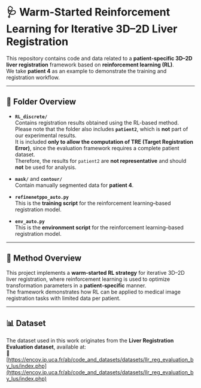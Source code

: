 # 🩺 Warm-Started Reinforcement Learning for Iterative 3D–2D Liver Registration

This repository contains code and data related to a **patient-specific 3D–2D liver registration** framework based on **reinforcement learning (RL)**.  
We take **patient 4** as an example to demonstrate the training and registration workflow.

---

## 📁 Folder Overview

- **`RL_discrete/`**  
  Contains registration results obtained using the RL-based method.  
  Please note that the folder also includes **`patient2`**, which is **not** part of our experimental results.  
  It is included **only to allow the computation of TRE (Target Registration Error)**, since the evaluation framework requires a complete patient dataset.  
  Therefore, the results for `patient2` are **not representative** and should **not** be used for analysis.

- **`mask/`** and **`contour/`**  
  Contain manually segmented data for **patient 4**.

- **`refinenetppo_auto.py`**  
  This is the **training script** for the reinforcement learning–based registration model.

- **`env_auto.py`**  
  This is the **environment script** for the reinforcement learning–based registration model.
---

## 🧠 Method Overview

This project implements a **warm-started RL strategy** for iterative 3D–2D liver registration, where reinforcement learning is used to optimize transformation parameters in a **patient-specific** manner.  
The framework demonstrates how RL can be applied to medical image registration tasks with limited data per patient.

---

## 📊 Dataset

The dataset used in this work originates from the **Liver Registration Evaluation dataset**, available at:  
🔗 [https://encov.ip.uca.fr/ab/code_and_datasets/datasets/llr_reg_evaluation_by_lus/index.php](https://encov.ip.uca.fr/ab/code_and_datasets/datasets/llr_reg_evaluation_by_lus/index.php)
